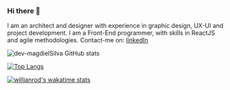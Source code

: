 ### Hi there 👋
I am an architect and designer with experience in graphic design, UX-UI and project development. I am a Front-End programmer, with skills in ReactJS and agile methodologies.
Contact-me on:
[linkedIn](https://www.linkedin.com/in/magdiel-silva-3680881a6)

![dev-magdielSilva GitHub stats](https://github-readme-stats.vercel.app/api?username=dev-magdielSilva&show_icons=true&theme=radical)

[![Top Langs](https://github-readme-stats.vercel.app/api/top-langs/?username=dev-magdielSilva&layout=compact)](https://github.com/anuraghazra/github-readme-stats)

[![willianrod's wakatime stats](https://github-readme-stats.vercel.app/api/wakatime?username=dev-magdielSilva)](https://github.com/anuraghazra/github-readme-stats)


<!--
**dev-magdielSilva/dev-magdielSilva** is a ✨ _special_ ✨ repository because its `README.md` (this file) appears on your GitHub profile.



Here are some ideas to get you started:

- 🔭 I’m currently working on ...
- 🌱 I’m currently learning ...
- 👯 I’m looking to collaborate on ...
- 🤔 I’m looking for help with ...
- 💬 Ask me about ...
- 📫 How to reach me: ...
- 😄 Pronouns: ...
- ⚡ Fun fact: ...
-->

